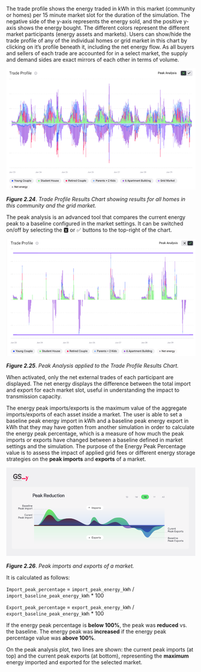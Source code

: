 The trade profile shows the energy traded in kWh in this market (community or homes) per 15 minute market slot for the duration of the simulation. The negative side of the y-axis represents the energy sold, and the positive y-axis shows the energy bought. The different colors represent the different market participants (energy assets and markets). Users can show/hide the trade profile of any of the individual homes or grid market in this chart by clicking on it’s profile beneath it, including the net energy flow. As all buyers and sellers of each trade are accounted for in a select market, the supply and demand sides are exact mirrors of each other in terms of volume.

![alt_text](img/trade-profile-1.png)

***Figure 2.24***. *Trade Profile Results Chart showing results for all homes in this community and the grid market.*

The peak analysis is an advanced tool that compares the current energy peak to a baseline configured in the market settings. It can be switched on/off by selecting the 🆇 or ✅ buttons to the top-right of the chart.

![alt_text](img/trade-profile-2.png)

***Figure 2.25***. *Peak Analysis applied to the Trade Profile Results Chart.*

When activated, only the net external trades of each participant are displayed. The net energy displays the difference between the total import and export for each market slot, useful in understanding the impact to transmission capacity.

The energy peak imports/exports is the maximum value of the aggregate imports/exports of each asset inside a market. The user is able to set a baseline peak energy import in kWh and a baseline peak energy export in kWh that they may have gotten from another simulation in order to calculate the energy peak percentage, which is a  measure of how much the peak imports or exports have changed between a baseline defined in market settings and the simulation. The purpose of the Energy Peak Percentage value is to assess the impact of applied grid fees or different energy storage strategies on the **peak imports** and **exports** of a market.

![alt_text](img/peak-imports-exports.png)

***Figure 2.26***. *Peak imports and exports of a market.*

It is calculated as follows:

`Import_peak_percentage` = `import_peak_energy_kWh` / `import_baseline_peak_energy_kWh` * 100

`Export_peak_percentage` = `export_peak_energy_kWh` / `export_baseline_peak_energy_kWh` * 100

If the energy peak percentage is **below 100%**, the peak was **reduced** vs. the baseline. The energy peak was **increased** if the energy peak percentage value was **above 100%**.

On the peak analysis plot, two lines are shown: the current peak imports (at top) and the current peak exports (at bottom), representing the **maximum** energy imported and exported for the selected market.
